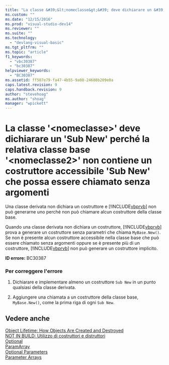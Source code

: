 ```yaml
---
title: "La classe &#39;&lt;nomeclasse&gt;&#39; deve dichiarare un &#39;Sub New&#39; perch&#233; la relativa classe base &#39;&lt;nomeclasse2&gt;&#39; non contiene un costruttore accessibile &#39;Sub New&#39; che possa essere chiamato senza argomenti | Microsoft Docs"
ms.custom: ""
ms.date: "12/15/2016"
ms.prod: "visual-studio-dev14"
ms.reviewer: ""
ms.suite: ""
ms.technology: 
  - "devlang-visual-basic"
ms.tgt_pltfrm: ""
ms.topic: "article"
f1_keywords: 
  - "vbc30387"
  - "bc30387"
helpviewer_keywords: 
  - "BC30387"
ms.assetid: ff587e79-fa47-4b55-9a08-24688b209e0a
caps.latest.revision: 9
caps.handback.revision: 9
author: "stevehoag"
ms.author: "shoag"
manager: "wpickett"
---
```

# La classe &#39;&lt;nomeclasse&gt;&#39; deve dichiarare un &#39;Sub New&#39; perch&#233; la relativa classe base &#39;&lt;nomeclasse2&gt;&#39; non contiene un costruttore accessibile &#39;Sub New&#39; che possa essere chiamato senza argomenti
Una classe derivata non dichiara un costruttore e [!INCLUDE[vbprvb](../code-quality/includes/vbprvb_md.md)] non può generarne uno perché non può chiamare alcun costruttore della classe base.  
  
 Quando una classe derivata non dichiara un costruttore, [!INCLUDE[vbprvb](../code-quality/includes/vbprvb_md.md)] prova a generare un costruttore senza parametri che chiama `MyBase.New()`. Se non è presente alcun costruttore accessibile nella classe base che può essere chiamato senza argomenti oppure se è presente più di un costruttore, [!INCLUDE[vbprvb](../code-quality/includes/vbprvb_md.md)] non può generare un costruttore implicito.  
  
 **ID errore:** BC30387  
  
### Per correggere l'errore  
  
1.  Dichiarare e implementare almeno un costruttore `Sub New` in un punto qualsiasi della classe derivata.  
  
2.  Aggiungere una chiamata a un costruttore della classe base, `MyBase.New()`, come la prima riga di ogni `Sub New`.  
  
## Vedere anche  
 [Object Lifetime: How Objects Are Created and Destroyed](../Topic/Object%20Lifetime:%20How%20Objects%20Are%20Created%20and%20Destroyed%20\(Visual%20Basic\).md)   
 [NOT IN BUILD: Utilizzo di costruttori e distruttori](http://msdn.microsoft.com/it-it/548eebe1-86c4-4377-b2f5-447cb8be3d90)   
 [Optional](/dotnet/visual-basic/language-reference/modifiers/optional)   
 [ParamArray](/dotnet/visual-basic/language-reference/modifiers/paramarray)   
 [Optional Parameters](/dotnet/visual-basic/programming-guide/language-features/procedures/optional-parameters)   
 [Parameter Arrays](/dotnet/visual-basic/programming-guide/language-features/procedures/parameter-arrays)